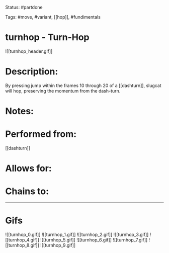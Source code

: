 Status: #partdone

Tags: #move, #variant, [[hop]], #fundimentals

# turnhop - Turn-Hop
![[turnhop_header.gif]]
# Description:
By pressing jump within the frames 10 through 20 of a [[dashturn]], slugcat will hop, preserving the momentum from the dash-turn.

# Notes:


# Performed from:
[[dashturn]]

# Allows for:


# Chains to:


___
# Gifs
![[turnhop_0.gif]]
![[turnhop_1.gif]]
![[turnhop_2.gif]]
![[turnhop_3.gif]]
![[turnhop_4.gif]]
![[turnhop_5.gif]]
![[turnhop_6.gif]]
![[turnhop_7.gif]]
![[turnhop_8.gif]]
![[turnhop_9.gif]]
